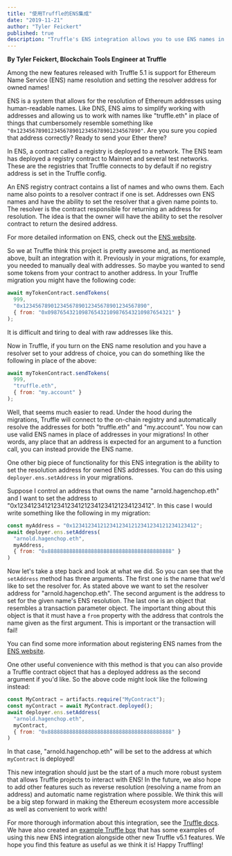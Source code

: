 ```yaml
---
title: "使用Truffle的ENS集成"
date: "2019-11-21"
author: "Tyler Feickert"
published: true
description: "Truffle's ENS integration allows you to use ENS names in your migrations! You can also set addresses for ENS names that you own."
---
```

**By Tyler Feickert, Blockchain Tools Engineer at Truffle**

Among the new features released with Truffle 5.1 is support for Ethereum Name Service
(ENS) name resolution and setting the resolver address for owned names!

ENS is a system that allows for the resolution of Ethereum addresses using
human-readable names. Like DNS, ENS aims to simplify working with addresses and
allowing us to work with names like "truffle.eth" in place of things that cumbersomely
resemble something like `"0x1234567890123456789012345678901234567890"`. Are you
sure you copied that address correctly? Ready to send your Ether there?

In ENS, a contract called a registry is deployed to a network. The ENS team has
deployed a registry contract to Mainnet and several test networks. These are the
registries that Truffle connects to by default if no registry address is set
in the Truffle config.

An ENS registry contract contains a list of names and who owns them. Each name
also points to a resolver contract if one is set. Addresses own ENS names and
have the ability to set the resolver that a given name points to. The resolver
is the contract responsible for returning an address for resolution. The
idea is that the owner will have the ability to set the resolver contract
to return the desired address.

For more detailed information on ENS, check out the [ENS website](https://ens.domains/).

So we at Truffle think this project is pretty awesome and, as mentioned above,
built an integration with it. Previously in your migrations, for example, you
needed to manually deal with addresses. So maybe you wanted to send some
tokens from your contract to another address. In your Truffle migration you
might have the following code:

```javascript
await myTokenContract.sendTokens(
  999,
  "0x1234567890123456789012345678901234567890",
  { from: "0x0987654321098765432109876543210987654321" }
);
```

It is difficult and tiring to deal with raw addresses like this.

Now in Truffle, if you turn on the ENS name resolution and you have a
resolver set to your address of choice, you can do something like the
following in place of the above:

```javascript
await myTokenContract.sendTokens(
  999,
  "truffle.eth",
  { from: "my.account" }
);
```

Well, that seems much easier to read. Under the hood during the migrations,
Truffle will connect to the on-chain registry and automatically resolve the
addresses for both "truffle.eth" and "my.account". You now can use
valid ENS names in place of addresses in your migrations! In other
words, any place that an address is expected for an argument to a
function call, you can instead provide the ENS name.

One other big piece of functionality for this ENS integration is the ability to set
the resolution address for owned ENS addresses. You can do this using
`deployer.ens.setAddress` in your migrations.

Suppose I control an address that owns the name "arnold.hagenchop.eth" and I
want to set the address to "0x1234123412123412341212341234121234123412". In
this case I would write something like the following in my migration:

```javascript
const myAddress = "0x1234123412123412341212341234121234123412";
await deployer.ens.setAddress(
  "arnold.hagenchop.eth",
  myAddress,
  { from: "0x8888888888888888888888888888888888888888" }
)
```

Now let's take a step back and look at what we did. So you can see that the
`setAddress` method has three arguments. The first one is the name that we'd
like to set the resolver for. As stated above we want to set the resolver
address for "arnold.hagenchop.eth". The second argument is the address to set
for the given name's ENS resolution. The last one is an object that resembles
a transaction parameter object. The important thing about this object is
that it must have a `from` property with the address that controls the name
given as the first argument. This is important or the transaction will fail!

You can find some more information about registering ENS names from the
[ENS website](https://ens.domains/).

One other useful convenience with this method is that you can also provide
a Truffle contract object that has a deployed address as the second argument
if you'd like. So the above code might look like the following instead:

```javascript
const MyContract = artifacts.require("MyContract");
const myContract = await MyContract.deployed();
await deployer.ens.setAddress(
  "arnold.hagenchop.eth",
  myContract,
  { from: "0x8888888888888888888888888888888888888888" }
)
```

In that case, "arnold.hagenchop.eth" will be set to the address at which
`myContract` is deployed!

This new integration should just be the start of a much more robust system that
allows Truffle projects to interact with ENS! In the future, we also hope
to add other features such as reverse resolution (resolving a name from an
address) and automatic name registration where possible. We think this will
be a big step forward in making the Ethereum ecosystem more accessible as well
as convenient to work with!

For more thorough information about this integration, see the
[Truffle docs](https://www.trufflesuite.com/docs/truffle/advanced/ethereum-name-service).
We have also created an
[example Truffle box](https://github.com/truffle-box/v5.1-example-box#v51-example-box)
that has some examples of using this new ENS integration alongside other new
Truffle v5.1 features. We hope you find this feature as useful as we think
it is! Happy Truffling!
